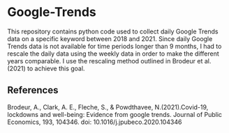 # Google-Trends

This repository contains python code used to collect daily Google Trends data on a specific keyword between 2018 and 2021. Since daily Google Trends data is not available for time periods longer than 9 months, I had to rescale the daily data using the weekly data in order to make the different years comparable. I use the rescaling method outlined in Brodeur et al. (2021) to achieve this goal.

## References

Brodeur, A., Clark, A. E., Fleche, S., & Powdthavee, N.(2021).Covid-19, lockdowns and well-being: Evidence from google trends. Journal of Public Economics, 193, 104346. doi: 10.1016/j.jpubeco.2020.104346
